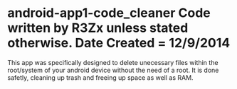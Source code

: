 android-app1-code_cleaner
Code written by R3Zx unless stated otherwise.
Date Created = 12/9/2014
============

This app was specifically designed to delete unecessary files within the root/system
of your android device without the need of a root. It is done safetly, cleaning up trash
and freeing up space as well as RAM.


